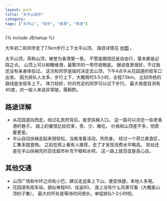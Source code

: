 ```yaml
---
layout: post
title: "太平山徒步"
category: 
tags: ["太平山", "徒步", "香港", "旅游"]
---
```

{% include JB/setup %}

大年初二和同学走了7.5km步行上下太平山顶。
路径详情见
[地图](https://maps.google.com/maps/ms?msid=210949954556390953246.0004d59dc8dbf99f3ed5b&msa=0&ll=22.275515,114.162583&spn=0.020531,0.038581)
。

太平山顶，简称山顶，被誉为香港第一景。
不管是跟团还是自由行，基本都是必踩之点。
山顶上可以俯瞰维港，最繁华的一带尽收眼底。
据说夜景很好，不过我还没有亲身体验过。
这次和同学是临时决定去山顶，下午4点半从花园道的缆车口出发。
因为排队人太多，步行上下，大概用时3.5小时，全程7.5km。
比较传统的路线是坐缆车上下。
体力较好，时间充足的同学可以试下步行。
最大坡度目测有40度，对一般人来说非常陡，需斟酌。

## 路途详解

   * 从花园道向西走，经过礼宾府背后，直至扶梯入口。
   这一路可以浏览一些老香港的巷子。
   路上的餐馆比较坑爹，贵、少、难吃。
   价格和山顶差不多，但质量更差。
   * 半山自动扶梯走起来很轻松，当做准备活动，热热身。
   经过一个荷兰美食区，汇集多国食物。
   之前在网上看有人推荐，去了才发现消费水平略高。
   屌丝还是在半山扶梯完的百佳超市补充干粮和水吧。
   这一路上就百佳是良心店。

## 其他交通

   * 山顶广场和中环之间有小巴，建议走这条上下山，便宜快捷，本地人多用。
   * 花园道有缆车站，貌似单程60、往返80。
   道上没有什么风景可看（大概是山顶的子集）。
   最大的坏处是等待时间很长，单程排队1-2小时吧。
